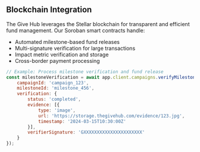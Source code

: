 ## Blockchain Integration

The Give Hub leverages the Stellar blockchain for transparent and efficient fund management. Our Soroban smart contracts handle:

- Automated milestone-based fund releases
- Multi-signature verification for large transactions
- Impact metric verification and storage
- Cross-border payment processing

```javascript
// Example: Process milestone verification and fund release
const milestoneVerification = await app.client.campaigns.verifyMilestone({
    campaignId: 'campaign_123',
    milestoneId: 'milestone_456',
    verification: {
        status: 'completed',
        evidence: [{
            type: 'image',
            url: 'https://storage.thegivehub.com/evidence/123.jpg',
            timestamp: '2024-03-15T10:30:00Z'
        }],
        verifierSignature: 'GXXXXXXXXXXXXXXXXXXXXXX'
    }
});
```



